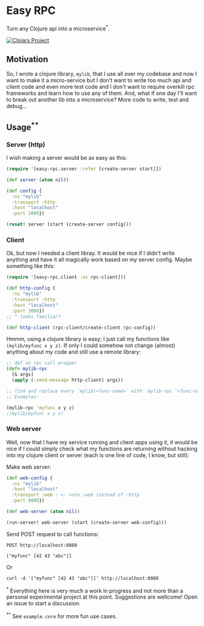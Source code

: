 # Easy RPC

Turn any Clojure api into a microservice<sup>*</sup>.

[![Clojars Project](https://img.shields.io/clojars/v/easy-rpc.svg)](https://clojars.org/easy-rpc)

## Motivation

So, I wrote a clojure library, `mylib`, that I use all over my codebase and now I want to make it a micro-service but I don't want to write too much api and client code and even more test code and I don't want to require overkill rpc frameworks and learn how to use any of them. And, what if one day I'll want to break out another lib into a microservice? More code to write, test and debug...

## Usage<sup>**</sup>
### Server (http)
I wish making a server would be as easy as this:
```clojure
(require '[easy-rpc.server :refer [create-server start]])

(def server (atom nil))

(def config {
  :ns "mylib"
  :transport :http
  :host "localhost"
  :port 3000})

(reset! server (start (create-server config)))
```
### Client
Ok, but now I needed a client libray. It would be nice if I didn't write anything and have it all magically work based on my server config. Maybe something like this:
```clojure
(require '[easy-rpc.client :as rpc-client]))

(def http-config {
  :ns "mylib"
  :transport :http
  :host "localhost"
  :port 3000})
;; ^ looks familiar?

(def http-client (rpc-client/create-client rpc-config))
```
Hmmm, using a clojure library is easy; I just call my functions like `(mylib/myfunc x y z)`. If only I could somehow not change (almost) anything about my code and still use a remote library:
```clojure
;; def an rpc call wrapper
(defn mylib-rpc
  [& args]
  (apply (:send-message http-client) args))

;; find and replace every `mylib/<func-name>` with `mylib-rpc '<func-name>`
;; Examples:

(mylib-rpc 'myfunc x y z)
;(mylib/myfunc x y z)
```
### Web server
Well, now that I have my service running and client apps using it, it would be nice if I could simply check what my functions are returning without hacking into my clojure client or server (each is one line of code, I know, but still):

Make web server:
```clojure
(def web-config {
  :ns "mylib"
  :host "localhost"
  :transport :web ; <- note :web instead of :http
  :port 8080})

(def web-server (atom nil))

(run-server! web-server (start (create-server web-config)))
```
Send POST request to call functions:
```http
POST http://localhost:8080

["myfunc" [42 43 "abc"]]
```
Or
```shell
curl -d '["myfunc" [42 43 "abc"]]' http://localhost:8080
```

<sup>*</sup> Everything here is very much a work in progress and not more than a personal experimental project at this point. Suggestions are wellcome! Open an issue to start a discussion.

<sup>**</sup> See `example.core` for more fun use cases.
